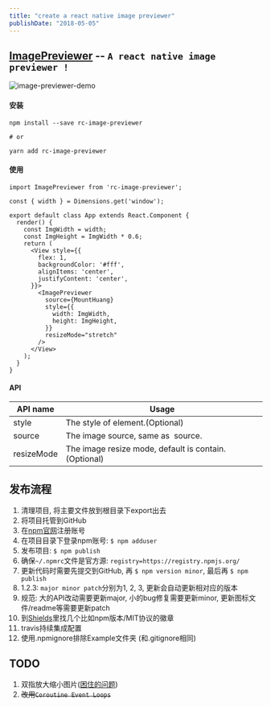 ```yaml
---
title: "create a react native image previewer"
publishDate: "2018-05-05"
---
```


## [ImagePreviewer](https://github.com/FaiChou/ImagePreviewer) -- `A react native image previewer !`

![image-previewer-demo](https://raw.githubusercontent.com/FaiChou/faichou.github.io/master/img/qiniu/image-previewer-demo.gif)


#### 安装

```
npm install --save rc-image-previewer

# or

yarn add rc-image-previewer
```

#### 使用

```
import ImagePreviewer from 'rc-image-previewer';

const { width } = Dimensions.get('window');

export default class App extends React.Component {
  render() {
    const ImgWidth = width;
    const ImgHeight = ImgWidth * 0.6;
    return (
      <View style={{
        flex: 1,
        backgroundColor: '#fff',
        alignItems: 'center',
        justifyContent: 'center',
      }}>
        <ImagePreviewer
          source={MountHuang}
          style={{
            width: ImgWidth,
            height: ImgHeight,
          }}
          resizeMode="stretch"
        />
      </View>
    );
  }
}
```

#### API

API name       | Usage
---------------|----------------------------------------
style          | The style of element.(Optional)
source         | The image source, same as <Image /> source.
resizeMode     | The image resize mode, default is contain.(Optional)


## 发布流程

1. 清理项目, 将主要文件放到根目录下export出去
2. 将项目托管到GitHub
3. 在[npm官网](https://www.npmjs.com/)注册账号
4. 在项目目录下登录npm账号: `$ npm adduser`
5. 发布项目: `$ npm publish`
6. 确保`~/.npmrc`文件是官方源: `registry=https://registry.npmjs.org/`
7. 更新代码时需要先提交到GitHub, 再 `$ npm version minor`, 最后再 `$ npm publish`
8. 1.2.3: `major minor patch`分别为1, 2, 3, 更新会自动更新相对应的版本
9. 规范: 大的API改动需要更新major, 小的bug修复需要更新minor, 更新图标文件/readme等需要更新patch
10. 到[Shields](http://shields.io/)里找几个比如npm版本/MIT协议的徽章
11. travis持续集成配置
12. 使用.npmignore排除Example文件夹 (和.gitignore相同)


## TODO

1. 双指放大缩小图片([困住的问题](https://github.com/facebook/react-native/issues/14295))
2. ~~改用`Coroutine Event Loops`~~

